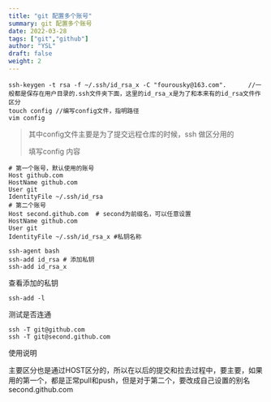 ```yaml
---
title: "git 配置多个账号"
summary: git 配置多个账号
date: 2022-03-28
tags: ["git","github"]
author: "YSL"
draft: false
weight: 2
---
```


```shell
ssh-keygen -t rsa -f ~/.ssh/id_rsa_x -C "fourousky@163.com".      //一般都是保存在用户目录的.ssh文件夹下面，这里的id_rsa_x是为了和本来有的id_rsa文件作区分
touch config //编写config文件，指明路径
vim config 
```

> 其中config文件主要是为了提交远程仓库的时候，ssh 做区分用的
>
> 填写config 内容

```shell
# 第一个账号，默认使用的账号
Host github.com
HostName github.com
User git
IdentityFile ~/.ssh/id_rsa
# 第二个账号
Host second.github.com  # second为前缀名，可以任意设置
HostName github.com
User git
IdentityFile ~/.ssh/id_rsa_x #私钥名称
```

```shell
ssh-agent bash
ssh-add id_rsa # 添加私钥
ssh-add id_rsa_x
```

查看添加的私钥

```shell
ssh-add -l
```

测试是否连通

```shell
ssh -T git@github.com
ssh -T git@second.github.com
```

使用说明

主要区分也是通过HOST区分的，所以在以后的提交和拉去过程中，要主要，如果用的第一个，都是正常pull和push，但是对于第二个，要改成自己设置的别名second.github.com
